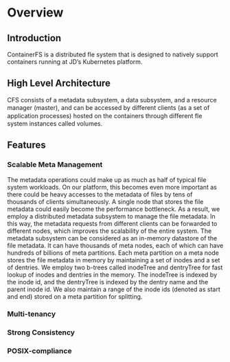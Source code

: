 # Overview

## Introduction

ContainerFS is a distributed fle system that is designed to natively support containers running at JD’s Kubernetes platform. 

## High Level Architecture

CFS consists of a metadata subsystem, a data subsystem, and a resource manager (master), and can be accessed by diﬀerent clients (as a set of application processes) hosted on the containers through diﬀerent fle system instances called volumes.

## Features

### Scalable Meta Management
The metadata operations could make up as much as half of typical file system workloads. On our platform, this becomes even more important as there could be heavy accesses to the metadata of files by tens of thousands of clients simultaneously. A single node that stores the file metadata could easily become the performance bottleneck. As a result, we employ a distributed metadata subsystem to manage the file metadata. In this way, the metadata requests from different clients can be forwarded to different nodes, which improves the scalability of the entire system.
The metadata subsystem can be considered as an in-memory 
datastore of the file metadata. It can have thousands of meta nodes, each of which can have hundreds of billions of meta partitions. Each meta partition on a meta node stores the file metadata in memory by maintaining a set of inodes and a set of dentries.
We employ two b-trees called inodeTree and dentryTree for 
fast lookup of inodes and dentries in the memory. The inodeTree is indexed by the inode id, and the dentryTree is indexed by the dentry name and the parent inode id. We also maintain a range of the inode ids (denoted as start and end) stored on a meta partition for splitting.

### Multi-tenancy

### Strong Consistency

### POSIX-compliance

